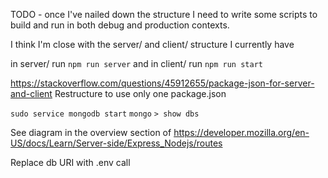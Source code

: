 TODO - once I've nailed down the structure I need to write some scripts to build and run in both debug and production contexts.

I think I'm close with the server/ and client/ structure I currently have

in server/ run `npm run server` and in client/ run `npm run start`

https://stackoverflow.com/questions/45912655/package-json-for-server-and-client
Restructure to use only one package.json

`sudo service mongodb start`
`mongo`
`> show dbs`


See diagram in the overview section of https://developer.mozilla.org/en-US/docs/Learn/Server-side/Express_Nodejs/routes

Replace db URI with .env call